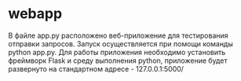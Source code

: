 # webapp
В файле app.py расположено веб-приложение для тестирования отправки запросов. Запуск осуществляется при помощи команды python app.py. Для работы приложения необходимо установить фреймворк Flask и среду выполнения python, приложение будет развернуто на стандартном адресе - 127.0.0.1:5000/
